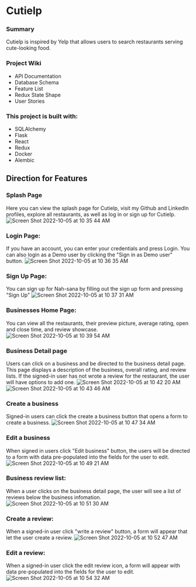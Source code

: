# Cutielp
### Summary
Cutielp is inspired by Yelp that allows users to search restaurants serving cute-looking food.

### Project Wiki
* API Documentation
* Database Schema
* Feature List
* Redux State Shape
* User Stories

### This project is built with:
* SQLAlchemy
* Flask
* React
* Redux
* Docker
* Alembic

## Direction for Features
### Splash Page
Here you can view the splash page for Cutielp, visit my Github and LinkedIn profiles, explore all restaurants, as well as log in or sign up for Cutielp.
![Screen Shot 2022-10-05 at 10 35 44 AM](https://user-images.githubusercontent.com/47489094/194125076-5233d507-9812-428a-80e0-8b23548ca4e6.png)

### Login Page:
If you have an account, you can enter your credentials and press Login. You can also login as a Demo user by clicking the "Sign in as Demo user" button.
![Screen Shot 2022-10-05 at 10 36 35 AM](https://user-images.githubusercontent.com/47489094/194125201-30da8390-4555-463a-937a-f6e90db92953.png)

### Sign Up Page:
You can sign up for Nah-sana by filling out the sign up form and pressing "Sign Up"
![Screen Shot 2022-10-05 at 10 37 31 AM](https://user-images.githubusercontent.com/47489094/194125371-c8966581-f91a-4d0b-8c60-ea13478a1f6f.png)

### Businesses Home Page:
You can view all the restaurants, their preview picture, average rating, open and close time, and review showcase.
![Screen Shot 2022-10-05 at 10 39 54 AM](https://user-images.githubusercontent.com/47489094/194125790-8efaa826-8432-45a7-a112-e3b22fbe19ee.png)

### Business Detail page
Users can click on a business and be directed to the business detail page. This page displays a description of the business, overall rating, and review lists. If the signed-in user has not wrote a review for the restaurant, the user will have options to add one. 
![Screen Shot 2022-10-05 at 10 42 20 AM](https://user-images.githubusercontent.com/47489094/194126216-f4ae57d5-5f48-48a2-ba9f-e2c1c0ebd752.png)
![Screen Shot 2022-10-05 at 10 43 46 AM](https://user-images.githubusercontent.com/47489094/194126482-109aea01-7911-4766-83d6-7ab9c25bfed7.png)

### Create a business
Signed-in users can click the create a business button that opens a form to create a business.
![Screen Shot 2022-10-05 at 10 47 34 AM](https://user-images.githubusercontent.com/47489094/194127090-467c518e-3ede-4455-a4af-fb3c90478fd2.png)

### Edit a business
When signed in users click "Edit business" button, the users will be directed to a form with data pre-populated into the fields for the user to edit.
![Screen Shot 2022-10-05 at 10 49 21 AM](https://user-images.githubusercontent.com/47489094/194127540-e153375c-c58f-4b9f-93dc-271b72952e4b.png)

### Business review list:
When a user clicks on the business detail page, the user will see a list of reviews below the business infomation.
![Screen Shot 2022-10-05 at 10 51 30 AM](https://user-images.githubusercontent.com/47489094/194127977-53cd6b65-bcd7-480b-99bb-f6eb7dccda68.png)

### Create a review:
When a signed-in user click "write a review" button, a form will appear that let the user create a review.
![Screen Shot 2022-10-05 at 10 52 47 AM](https://user-images.githubusercontent.com/47489094/194128181-e3a7dc74-c7d5-4877-a8b9-624904ee01a9.png)

### Edit a review:
When a signed-in user click the edit review icon, a form will appear with data pre-populated into the fields for the user to edit.
![Screen Shot 2022-10-05 at 10 54 32 AM](https://user-images.githubusercontent.com/47489094/194128522-4f0e5d3c-e234-42a0-bbd2-fa4c9fcd4ff1.png)

